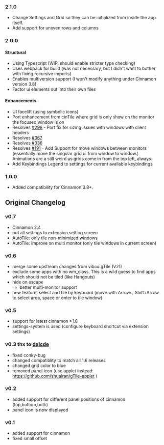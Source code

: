 ### 2.1.0

* Change Settings and Grid so they can be initialized from inside the app itself.
* Add support for uneven rows and columns

### 2.0.0

#### Structural

* Using Typescript (WIP, should enable stricter type checking)
* Uses webpack for build (was not necessary, but I didn't want to bother with fixing recursive imports)
* Enables multiversion support (I won't modify anything under Cinnamon version 3.8)
* Factor ui elements out into their own files

#### Enhancements

* UI facelift (using symbolic icons)
* Port enhancement from cinTile where grid is only show on the monitor the focused window is on
* Resolves [#299](https://github.com/linuxmint/cinnamon-spices-extensions/issues/299) - Port fix for sizing issues with windows with client headers
* Resolves [#367](https://github.com/linuxmint/cinnamon-spices-extensions/issues/367)
* Resolves [#336](https://github.com/linuxmint/cinnamon-spices-extensions/issues/336)
* Resolves [#191](https://github.com/linuxmint/cinnamon-spices-extensions/issues/191) - Add Support for move windows between monitors (essentially move the singular grid ui from window to window.) Animations are a still weird as grids come in from the top left, always.
* Add Keybindings Legend to settings for current available keybindings

### 1.0.0

  * Added compatibility for Cinnamon 3.8+.

## Original Changelog

### v0.7
  * Cinnamon 2.4
  * put all settings to extension setting screen
  * AutoTile: only tile non-minimized windows
  * AutoTile: improve on multi monitor (only tile windows in current screen)

### v0.6
  * merge some upstream changes from vibou.gTile (V21)
  * exclude some apps with no wm_class. This is a wild guess to find apps which should not be tiled (like Hangouts)
  * hide on escape
	* better multi-monitor support
  * new feature: select and tile by keyboard (move with Arrows, Shift+Arrow to select area, space or enter to tile window)

### v0.5
  * support for latest cinnamon >1.8
  * settings-system is used (configure keyboard shortcut via extension settings)

### v0.3 thx to [dalcde](https://github.com/dalcde)
  * fixed conky-bug
  * changed compatiblity to match all 1.6 releases
  * changed grid color to blue
  * removed panel icon (use applet instead: https://github.com/shuairan/gTile-applet )

### v0.2
  * added support for different panel positions of cinnamon (top,bottom,both)
  * panel icon is now displayed

### v0.1
  * added support for cinnamon
  * fixed small offset